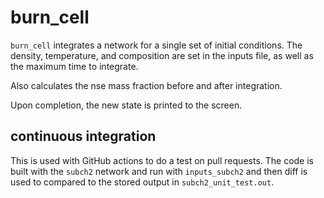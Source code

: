# burn_cell

`burn_cell` integrates a network for a single set of initial
conditions.  The density, temperature, and composition are set in the
inputs file, as well as the maximum time to integrate.

Also calculates the nse mass fraction before and after integration.

Upon completion, the new state is printed to the screen.


## continuous integration

This is used with GitHub actions to do a test on pull requests.  The
code is built with the `subch2` network and run with `inputs_subch2`
and then diff is used to compared to the stored output in
`subch2_unit_test.out`.
